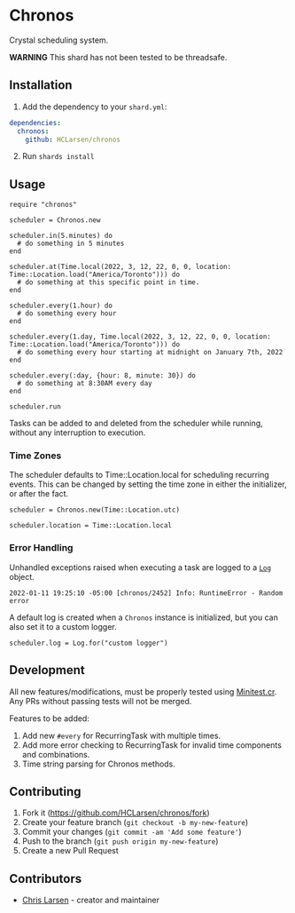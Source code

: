 # Chronos

Crystal scheduling system.

**WARNING** This shard has not been tested to be threadsafe.

## Installation

1. Add the dependency to your `shard.yml`:

```yaml
dependencies:
  chronos:
    github: HCLarsen/chronos
```

2. Run `shards install`

## Usage

```crystal
require "chronos"

scheduler = Chronos.new

scheduler.in(5.minutes) do
  # do something in 5 minutes
end

scheduler.at(Time.local(2022, 3, 12, 22, 0, 0, location: Time::Location.load("America/Toronto"))) do
  # do something at this specific point in time.
end

scheduler.every(1.hour) do
  # do something every hour
end

scheduler.every(1.day, Time.local(2022, 3, 12, 22, 0, 0, location: Time::Location.load("America/Toronto"))) do
  # do something every hour starting at midnight on January 7th, 2022
end

scheduler.every(:day, {hour: 8, minute: 30}) do
  # do something at 8:30AM every day
end

scheduler.run
```

Tasks can be added to and deleted from the scheduler while running, without any interruption to execution.

### Time Zones

The scheduler defaults to Time::Location.local for scheduling recurring events. This can be changed by setting the time zone in either the initializer, or after the fact.

```crystal
scheduler = Chronos.new(Time::Location.utc)

scheduler.location = Time::Location.local
```

### Error Handling

Unhandled exceptions raised when executing a task are logged to a [`Log`](https://crystal-lang.org/api/latest/Log.html) object.

```
2022-01-11 19:25:10 -05:00 [chronos/2452] Info: RuntimeError - Random error
```

A default log is created when a `Chronos` instance is initialized, but you can also set it to a custom logger.

```crystal
scheduler.log = Log.for("custom logger")
```

## Development

All new features/modifications, must be properly tested using [Minitest.cr](https://github.com/ysbaddaden/minitest.cr). Any PRs without passing tests will not be merged.

Features to be added:

1. Add new `#every` for RecurringTask with multiple times.
2. Add more error checking to RecurringTask for invalid time components and combinations.
3. Time string parsing for Chronos methods.

## Contributing

1. Fork it (<https://github.com/HCLarsen/chronos/fork>)
2. Create your feature branch (`git checkout -b my-new-feature`)
3. Commit your changes (`git commit -am 'Add some feature'`)
4. Push to the branch (`git push origin my-new-feature`)
5. Create a new Pull Request

## Contributors

- [Chris Larsen](https://github.com/HCLarsen) - creator and maintainer
